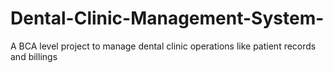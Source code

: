 # Dental-Clinic-Management-System-
A BCA level project to manage dental clinic operations like patient records and billings
